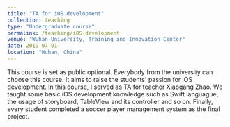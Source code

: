 ```yaml
---
title: "TA for iOS development"
collection: teaching
type: "Undergraduate course"
permalink: /teaching/iOS-development
venue: "Wuhan University, Training and Innovation Center"
date: 2019-07-01
location: "Wuhan, China"
---
```


This course is set as public optional. Everybody from the university can choose this course. It aims to raise the students' passion for iOS development. In this course, I served as TA for teacher Xiaogang Zhao. We taught some basic iOS development knowledge such as Swift languague, the usage of storyboard, TableView and its controller and so on. Finally, every student completed a soccer player management system as the final project.